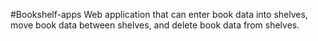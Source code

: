 #Bookshelf-apps
Web application that can enter book data into shelves, move book data between shelves, and delete book data from shelves.
